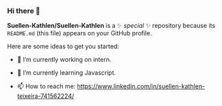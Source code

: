 ### Hi there 👋

**Suellen-Kathlen/Suellen-Kathlen** is a ✨ _special_ ✨ repository because its `README.md` (this file) appears on your GitHub profile.

Here are some ideas to get you started:

- 🔭 I’m currently working on intern.
- 🌱 I’m currently learning Javascript.

- 📫 How to reach me: https://www.linkedin.com/in/suellen-kathlen-teixeira-741562224/


